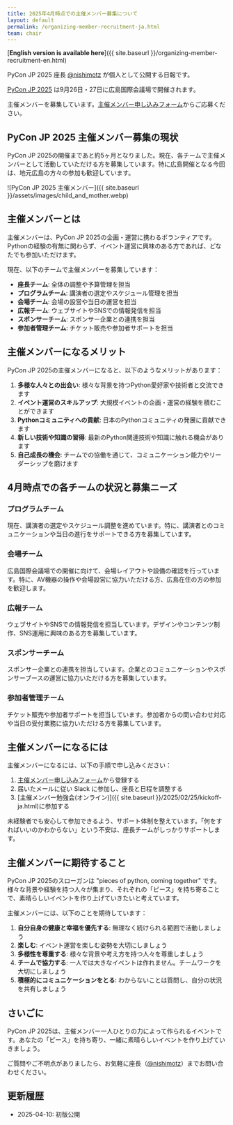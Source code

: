 ```yaml
---
title: 2025年4月時点での主催メンバー募集について
layout: default
permalink: /organizing-member-recruitment-ja.html
team: chair
---
```


[**English version is available here**]({{ site.baseurl }}/organizing-member-recruitment-en.html)

PyCon JP 2025 座長 [@nishimotz](https://d.nishimotz.com/aboutme) が個人として公開する日報です。

[PyCon JP 2025](https://2025.pycon.jp/) は9月26日・27日に広島国際会議場で開催されます。

主催メンバーを募集しています。[主催メンバー申し込みフォーム](https://forms.gle/7irqYKhZVj7AY7LfA)からご応募ください。

## PyCon JP 2025 主催メンバー募集の現状

PyCon JP 2025の開催まであと約5ヶ月となりました。現在、各チームで主催メンバーとして活動していただける方を募集しています。特に広島開催となる今回は、地元広島の方々の参加も歓迎しています。

<div class="image-center">
![PyCon JP 2025 主催メンバー]({{ site.baseurl }}/assets/images/child_and_mother.webp)
</div>

## 主催メンバーとは

主催メンバーは、PyCon JP 2025の企画・運営に携わるボランティアです。Pythonの経験の有無に関わらず、イベント運営に興味のある方であれば、どなたでも参加いただけます。

現在、以下のチームで主催メンバーを募集しています：

- **座長チーム**: 全体の調整や予算管理を担当
- **プログラムチーム**: 講演者の選定やスケジュール管理を担当
- **会場チーム**: 会場の設営や当日の運営を担当
- **広報チーム**: ウェブサイトやSNSでの情報発信を担当
- **スポンサーチーム**: スポンサー企業との連携を担当
- **参加者管理チーム**: チケット販売や参加者サポートを担当

## 主催メンバーになるメリット

PyCon JP 2025の主催メンバーになると、以下のようなメリットがあります：

1. **多様な人々との出会い**: 様々な背景を持つPython愛好家や技術者と交流できます
2. **イベント運営のスキルアップ**: 大規模イベントの企画・運営の経験を積むことができます
3. **Pythonコミュニティへの貢献**: 日本のPythonコミュニティの発展に貢献できます
4. **新しい技術や知識の習得**: 最新のPython関連技術や知識に触れる機会があります
5. **自己成長の機会**: チームでの協働を通じて、コミュニケーション能力やリーダーシップを磨けます

## 4月時点での各チームの状況と募集ニーズ

### プログラムチーム
現在、講演者の選定やスケジュール調整を進めています。特に、講演者とのコミュニケーションや当日の進行をサポートできる方を募集しています。

### 会場チーム
広島国際会議場での開催に向けて、会場レイアウトや設備の確認を行っています。特に、AV機器の操作や会場設営に協力いただける方、広島在住の方の参加を歓迎します。

### 広報チーム
ウェブサイトやSNSでの情報発信を担当しています。デザインやコンテンツ制作、SNS運用に興味のある方を募集しています。

### スポンサーチーム
スポンサー企業との連携を担当しています。企業とのコミュニケーションやスポンサーブースの運営に協力いただける方を募集しています。

### 参加者管理チーム
チケット販売や参加者サポートを担当しています。参加者からの問い合わせ対応や当日の受付業務に協力いただける方を募集しています。

## 主催メンバーになるには

主催メンバーになるには、以下の手順で申し込みください：

1. [主催メンバー申し込みフォーム](https://forms.gle/7irqYKhZVj7AY7LfA)から登録する
2. 届いたメールに従い Slack に参加し、座長と日程を調整する
3. [主催メンバー勉強会(オンライン)]({{ site.baseurl }}/2025/02/25/kickoff-ja.html)に参加する

未経験者でも安心して参加できるよう、サポート体制を整えています。「何をすればいいのかわからない」という不安は、座長チームがしっかりサポートします。

## 主催メンバーに期待すること

PyCon JP 2025のスローガンは "pieces of python, coming together" です。様々な背景や経験を持つ人々が集まり、それぞれの「ピース」を持ち寄ることで、素晴らしいイベントを作り上げていきたいと考えています。

主催メンバーには、以下のことを期待しています：

1. **自分自身の健康と幸福を優先する**: 無理なく続けられる範囲で活動しましょう
2. **楽しむ**: イベント運営を楽しむ姿勢を大切にしましょう
3. **多様性を尊重する**: 様々な背景や考え方を持つ人々を尊重しましょう
4. **チームで協力する**: 一人では大きなイベントは作れません。チームワークを大切にしましょう
5. **積極的にコミュニケーションをとる**: わからないことは質問し、自分の状況を共有しましょう

## さいごに

PyCon JP 2025は、主催メンバー一人ひとりの力によって作られるイベントです。あなたの「ピース」を持ち寄り、一緒に素晴らしいイベントを作り上げていきましょう。

ご質問やご不明点がありましたら、お気軽に座長（[@nishimotz](https://d.nishimotz.com/aboutme)）までお問い合わせください。

## 更新履歴
- 2025-04-10: 初版公開
